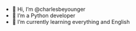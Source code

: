 - 👋 Hi, I’m @charlesbeyounger
- 👀 I’m a Python developer
- 🌱 I’m currently learning everything and English

<!---
coderaterunner/coderaterunner is a ✨ special ✨ repository because its `README.md` (this file) appears on your GitHub profile.
You can click the Preview link to take a look at your changes.
--->
